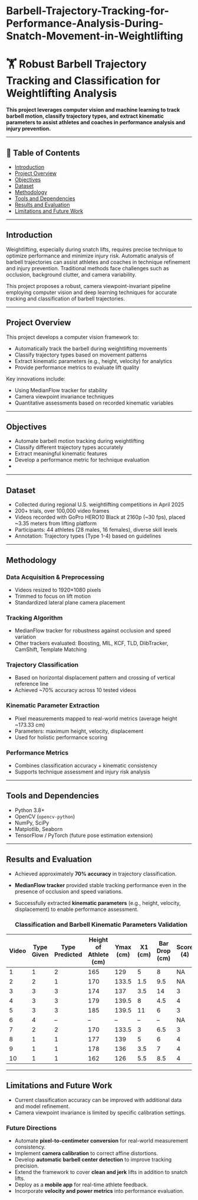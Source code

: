 # Barbell-Trajectory-Tracking-for-Performance-Analysis-During-Snatch-Movement-in-Weightlifting

# 🏋️ Robust Barbell Trajectory Tracking and Classification for Weightlifting Analysis

**This project leverages computer vision and machine learning to track barbell motion, classify trajectory types, and extract kinematic parameters to assist athletes and coaches in performance analysis and injury prevention.**

---

## 📌 Table of Contents

- [Introduction](#introduction)
- [Project Overview](#project-overview)
- [Objectives](#objectives)
- [Dataset](#dataset)
- [Methodology](#methodology)
- [Tools and Dependencies](#tools-and-dependencies)
- [Results and Evaluation](#results-and-evaluation)
- [Limitations and Future Work](#limitations-and-future-work)
---

## Introduction

Weightlifting, especially during snatch lifts, requires precise technique to optimize performance and minimize injury risk. Automatic analysis of barbell trajectories can assist athletes and coaches in technique refinement and injury prevention. Traditional methods face challenges such as occlusion, background clutter, and camera variability.  

This project proposes a robust, camera viewpoint-invariant pipeline employing computer vision and deep learning techniques for accurate tracking and classification of barbell trajectories.

---

## Project Overview

This project develops a computer vision framework to:
- Automatically track the barbell during weightlifting movements
- Classify trajectory types based on movement patterns
- Extract kinematic parameters (e.g., height, velocity) for analytics
- Provide performance metrics to evaluate lift quality  

Key innovations include:
- Using MedianFlow tracker for stability
- Camera viewpoint invariance techniques
- Quantitative assessments based on recorded kinematic variables

---

## Objectives

- Automate barbell motion tracking during weightlifting
- Classify different trajectory types accurately
- Extract meaningful kinematic features
- Develop a performance metric for technique evaluation
- 
---

## Dataset

- Collected during regional U.S. weightlifting competitions in April 2025
- 200+ trials, over 100,000 video frames
- Videos recorded with GoPro HERO10 Black at 2160p (~30 fps), placed ~3.35 meters from lifting platform
- Participants: 44 athletes (28 males, 16 females), diverse skill levels
- Annotation: Trajectory types (Type 1-4) based on guidelines

---

## Methodology

### Data Acquisition & Preprocessing
- Videos resized to 1920×1080 pixels
- Trimmed to focus on lift motion
- Standardized lateral plane camera placement  

### Tracking Algorithm
- MedianFlow tracker for robustness against occlusion and speed variation
- Other trackers evaluated: Boosting, MIL, KCF, TLD, DlibTracker, CamShift, Template Matching  

### Trajectory Classification
- Based on horizontal displacement pattern and crossing of vertical reference line
- Achieved ~70% accuracy across 10 tested videos  

### Kinematic Parameter Extraction
- Pixel measurements mapped to real-world metrics (average height ~173.33 cm)
- Parameters: maximum height, velocity, displacement  
- Used for holistic performance scoring  

### Performance Metrics
- Combines classification accuracy + kinematic consistency
- Supports technique assessment and injury risk analysis  

---

## Tools and Dependencies

- Python 3.8+
- OpenCV (`opencv-python`)
- NumPy, SciPy
- Matplotlib, Seaborn
- TensorFlow / PyTorch (future pose estimation extension)

---

## Results and Evaluation

- Achieved approximately **70% accuracy** in trajectory classification.
- **MedianFlow tracker** provided stable tracking performance even in the presence of occlusion and speed variations.
- Successfully extracted **kinematic parameters** (e.g., height, velocity, displacement) to enable performance assessment.

  ### Classification and Barbell Kinematic Parameters Validation

| Video | Type Given | Type Predicted | Height of Athlete (cm) | Ymax (cm) | X1 (cm) | Bar Drop (cm) | Score (4) |
|--------|------------|----------------|-----------------------|-----------|---------|---------------|-----------|
| 1      | 1          | 2              | 165                   | 129       | 5       | 8             | NA        |
| 2      | 2          | 1              | 170                   | 133.5     | 1.5     | 9.5           | NA        |
| 3      | 3          | 3              | 174                   | 137       | 3.5     | 14            | 3         |
| 4      | 3          | 3              | 179                   | 139.5     | 8       | 4.5           | 4         |
| 5      | 3          | 3              | 185                   | 139.5     | 11      | 6             | 3         |
| 6      | 4          | –              | –                     | –         | –       | –             | NA        |
| 7      | 2          | 2              | 170                   | 133.5     | 3       | 6.5           | 3         |
| 8      | 1          | 1              | 177                   | 139       | 5       | 6             | 4         |
| 9      | 1          | 1              | 178                   | 136       | 3.5     | 7             | 4         |
| 10     | 1          | 1              | 162                   | 126       | 5.5     | 8.5           | 4         |

---

## Limitations and Future Work

- Current classification accuracy can be improved with additional data and model refinement.
- Camera viewpoint invariance is limited by specific calibration settings.

### Future Directions

- Automate **pixel-to-centimeter conversion** for real-world measurement consistency.
- Implement **camera calibration** to correct affine distortions.
- Develop **automatic barbell center detection** to improve tracking precision.
- Extend the framework to cover **clean and jerk** lifts in addition to snatch lifts.
- Deploy as a **mobile app** for real-time athlete feedback.
- Incorporate **velocity and power metrics** into performance evaluation.
